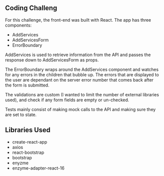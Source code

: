 ## Coding Challeng

For this challenge, the front-end was built with React. The app has three components:

- AddServices
- AddServicesForm
- ErrorBoundary

AddServices is used to retrieve information from the API and passes the response down to AddServicesForm as props.

The ErrorBoundary wraps around the AddServices component and watches for any errors in the children that bubble up. The errors that are displayed to the user are dependant on the server error number that comes back after the form is submitted.

The validations are custom (I wanted to limit the number of external libraries used), and check if any form fields are empty or un-checked.

Tests mainly consist of making mock calls to the API and making sure they are set to state.

## Libraries Used

- create-react-app
- axios
- react-bootstrap
- bootstrap
- enyzme
- enzyme-adapter-react-16
